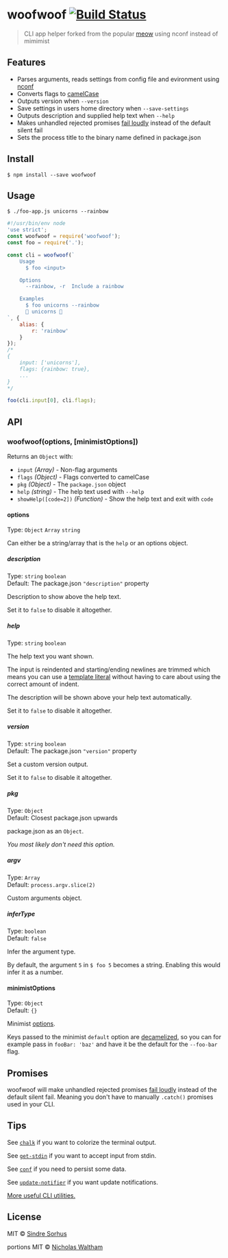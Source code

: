 # woofwoof [![Build Status](https://travis-ci.org/nwaltham/woofwoof.svg?branch=master)](https://travis-ci.org/nwaltham/woofwoof)

> CLI app helper forked from the popular [meow](https://github.org/sindresorhus/meow) using nconf instead of mimimist



## Features

- Parses arguments, reads settings from config file and evironment using [nconf](https://github.com/indexzero/nconf)
- Converts flags to [camelCase](https://github.com/sindresorhus/camelcase)
- Outputs version when `--version`
- Save settings in users home directory when `--save-settings`
- Outputs description and supplied help text when `--help`
- Makes unhandled rejected promises [fail loudly](https://github.com/sindresorhus/loud-rejection) instead of the default silent fail
- Sets the process title to the binary name defined in package.json


## Install

```
$ npm install --save woofwoof
```


## Usage

```
$ ./foo-app.js unicorns --rainbow
```

```js
#!/usr/bin/env node
'use strict';
const woofwoof = require('woofwoof');
const foo = require('.');

const cli = woofwoof(`
	Usage
	  $ foo <input>

	Options
	  --rainbow, -r  Include a rainbow

	Examples
	  $ foo unicorns --rainbow
	  🌈 unicorns 🌈
`, {
	alias: {
		r: 'rainbow'
	}
});
/*
{
	input: ['unicorns'],
	flags: {rainbow: true},
	...
}
*/

foo(cli.input[0], cli.flags);
```


## API

### woofwoof(options, [minimistOptions])

Returns an `Object` with:

- `input` *(Array)* - Non-flag arguments
- `flags` *(Object)* - Flags converted to camelCase
- `pkg` *(Object)* - The `package.json` object
- `help` *(string)* - The help text used with `--help`
- `showHelp([code=2])` *(Function)* - Show the help text and exit with `code`

#### options

Type: `Object` `Array` `string`

Can either be a string/array that is the `help` or an options object.

##### description

Type: `string` `boolean`<br>
Default: The package.json `"description"` property

Description to show above the help text.

Set it to `false` to disable it altogether.

##### help

Type: `string` `boolean`

The help text you want shown.

The input is reindented and starting/ending newlines are trimmed which means you can use a [template literal](https://developer.mozilla.org/en/docs/Web/JavaScript/Reference/template_strings) without having to care about using the correct amount of indent.

The description will be shown above your help text automatically.

Set it to `false` to disable it altogether.

##### version

Type: `string` `boolean`<br>
Default: The package.json `"version"` property

Set a custom version output.

Set it to `false` to disable it altogether.

##### pkg

Type: `Object`<br>
Default: Closest package.json upwards

package.json as an `Object`.

*You most likely don't need this option.*

##### argv

Type: `Array`<br>
Default: `process.argv.slice(2)`

Custom arguments object.

##### inferType

Type: `boolean`<br>
Default: `false`

Infer the argument type.

By default, the argument `5` in `$ foo 5` becomes a string. Enabling this would infer it as a number.

#### minimistOptions

Type: `Object`<br>
Default: `{}`

Minimist [options](https://github.com/substack/minimist#var-argv--parseargsargs-opts).

Keys passed to the minimist `default` option are [decamelized](https://github.com/sindresorhus/decamelize), so you can for example pass in `fooBar: 'baz'` and have it be the default for the `--foo-bar` flag.


## Promises

woofwoof will make unhandled rejected promises [fail loudly](https://github.com/sindresorhus/loud-rejection) instead of the default silent fail. Meaning you don't have to manually `.catch()` promises used in your CLI.


## Tips

See [`chalk`](https://github.com/chalk/chalk) if you want to colorize the terminal output.

See [`get-stdin`](https://github.com/sindresorhus/get-stdin) if you want to accept input from stdin.

See [`conf`](https://github.com/sindresorhus/conf) if you need to persist some data.

See [`update-notifier`](https://github.com/yeoman/update-notifier) if you want update notifications.

[More useful CLI utilities.](https://github.com/sindresorhus/awesome-nodejs#command-line-utilities)


## License

MIT © [Sindre Sorhus](https://sindresorhus.com)
 
portions MIT © [Nicholas Waltham](https://www.infohit.net)

